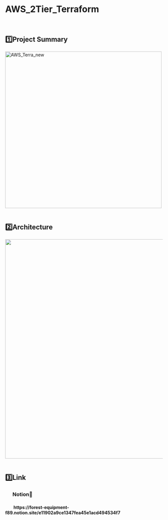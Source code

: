 # AWS_2Tier_Terraform
<br/>

## 1️⃣Project Summary
<img width="500" alt="AWS_Terra_new" src="https://user-images.githubusercontent.com/102592847/214790787-fa217143-89b8-4206-95e8-d8777f189a17.png">
<br/><br/>

## 2️⃣Architecture
<img src="https://user-images.githubusercontent.com/102592847/214789116-eaad105c-2eeb-4de8-9159-06625aa00c88.png"  width="700"/>
<br/><br/>

## 3️⃣Link
<h3>&nbsp;&nbsp;&nbsp;&nbsp;&nbsp;&nbsp;Notion🔽 <h3> 
<h4>&nbsp;&nbsp;&nbsp;&nbsp;&nbsp;&nbsp;&nbsp; https://forest-equipment-f89.notion.site/e11902a9ce1347fea45e1acd494534f7 <h4>
